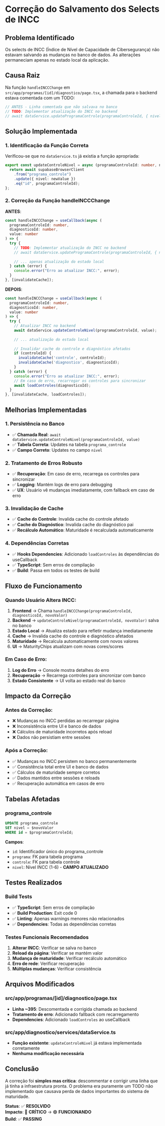 # Correção do Salvamento dos Selects de INCC

## **Problema Identificado**
Os selects de INCC (Índice de Nível de Capacidade de Cibersegurança) não estavam salvando as mudanças no banco de dados. As alterações permaneciam apenas no estado local da aplicação.

## **Causa Raiz**
Na função `handleINCCChange` em `src/app/programas/[id]/diagnostico/page.tsx`, a chamada para o backend estava comentada com um TODO:

```typescript
// ANTES - Linha comentada que não salvava no banco
// TODO: Implementar atualização do INCC no backend
// await dataService.updateProgramaControle(programaControleId, { nivel: value });
```

## **Solução Implementada**

### **1. Identificação da Função Correta**
Verificou-se que no `dataService.ts` já existia a função apropriada:

```typescript
export const updateControleNivel = async (programaControleId: number, newValue: number) => {
  return await supabaseBrowserClient
    .from("programa_controle")
    .update({ nivel: newValue })
    .eq("id", programaControleId);
};
```

### **2. Correção da Função handleINCCChange**
**ANTES**:
```typescript
const handleINCCChange = useCallback(async (
  programaControleId: number, 
  diagnosticoId: number, 
  value: number
) => {
  try {
    // TODO: Implementar atualização do INCC no backend
    // await dataService.updateProgramaControle(programaControleId, { nivel: value });
    
    // ... apenas atualização do estado local
  } catch (error) {
    console.error("Erro ao atualizar INCC:", error);
  }
}, [invalidateCache]);
```

**DEPOIS**:
```typescript
const handleINCCChange = useCallback(async (
  programaControleId: number, 
  diagnosticoId: number, 
  value: number
) => {
  try {
    // Atualizar INCC no backend
    await dataService.updateControleNivel(programaControleId, value);
    
    // ... atualização do estado local
    
    // Invalidar cache do controle e diagnóstico afetados
    if (controleId) {
      invalidateCache('controle', controleId);
      invalidateCache('diagnostico', diagnosticoId);
    }
  } catch (error) {
    console.error("Erro ao atualizar INCC:", error);
    // Em caso de erro, recarregar os controles para sincronizar
    await loadControles(diagnosticoId);
  }
}, [invalidateCache, loadControles]);
```

## **Melhorias Implementadas**

### **1. Persistência no Banco**
- ✅ **Chamada Real**: `await dataService.updateControleNivel(programaControleId, value)`
- ✅ **Tabela Correta**: Updates na tabela `programa_controle`
- ✅ **Campo Correto**: Updates no campo `nivel`

### **2. Tratamento de Erros Robusto**
- ✅ **Recuperação**: Em caso de erro, recarrega os controles para sincronizar
- ✅ **Logging**: Mantém logs de erro para debugging
- ✅ **UX**: Usuário vê mudanças imediatamente, com fallback em caso de erro

### **3. Invalidação de Cache**
- ✅ **Cache do Controle**: Invalida cache do controle afetado
- ✅ **Cache do Diagnóstico**: Invalida cache do diagnóstico pai
- ✅ **Recálculo Automático**: Maturidade é recalculada automaticamente

### **4. Dependências Corretas**
- ✅ **Hooks Dependencies**: Adicionado `loadControles` às dependências do useCallback
- ✅ **TypeScript**: Sem erros de compilação
- ✅ **Build**: Passa em todos os testes de build

## **Fluxo de Funcionamento**

### **Quando Usuário Altera INCC:**
1. **Frontend** → Chama `handleINCCChange(programaControleId, diagnosticoId, novoValor)`
2. **Backend** → `updateControleNivel(programaControleId, novoValor)` salva no banco
3. **Estado Local** → Atualiza estado para refletir mudança imediatamente
4. **Cache** → Invalida cache do controle e diagnóstico afetados
5. **Maturidade** → Recalcula automaticamente com novos valores
6. **UI** → MaturityChips atualizam com novas cores/scores

### **Em Caso de Erro:**
1. **Log do Erro** → Console mostra detalhes do erro
2. **Recuperação** → Recarrega controles para sincronizar com banco
3. **Estado Consistente** → UI volta ao estado real do banco

## **Impacto da Correção**

### **Antes da Correção:**
- ❌ Mudanças no INCC perdidas ao recarregar página
- ❌ Inconsistência entre UI e banco de dados
- ❌ Cálculos de maturidade incorretos após reload
- ❌ Dados não persistiam entre sessões

### **Após a Correção:**
- ✅ Mudanças no INCC persistem no banco permanentemente
- ✅ Consistência total entre UI e banco de dados
- ✅ Cálculos de maturidade sempre corretos
- ✅ Dados mantidos entre sessões e reloads
- ✅ Recuperação automática em casos de erro

## **Tabelas Afetadas**

### **programa_controle**
```sql
UPDATE programa_controle 
SET nivel = $novoValor 
WHERE id = $programaControleId;
```

**Campos**:
- `id`: Identificador único do programa_controle
- `programa`: FK para tabela programa
- `controle`: FK para tabela controle  
- `nivel`: Nível INCC (1-6) - **CAMPO ATUALIZADO**

## **Testes Realizados**

### **Build Tests**
- ✅ **TypeScript**: Sem erros de compilação
- ✅ **Build Production**: Exit code 0
- ✅ **Linting**: Apenas warnings menores não relacionados
- ✅ **Dependencies**: Todas as dependências corretas

### **Testes Funcionais Recomendados**
1. **Alterar INCC**: Verificar se salva no banco
2. **Reload da página**: Verificar se mantém valor
3. **Mudança de maturidade**: Verificar recálculo automático
4. **Erro de rede**: Verificar recuperação
5. **Múltiplas mudanças**: Verificar consistência

## **Arquivos Modificados**

### **src/app/programas/[id]/diagnostico/page.tsx**
- **Linha ~395**: Descomentada e corrigida chamada ao backend
- **Tratamento de erro**: Adicionado fallback com recarregamento
- **Dependencies**: Adicionado `loadControles` ao useCallback

### **src/app/diagnostico/services/dataService.ts**
- **Função existente**: `updateControleNivel` já estava implementada corretamente
- **Nenhuma modificação necessária**

## **Conclusão**
A correção foi **simples mas crítica**: descommentar e corrigir uma linha que já tinha a infraestrutura pronta. O problema era puramente um TODO não implementado que causava perda de dados importantes do sistema de maturidade.

**Status**: ✅ **RESOLVIDO**  
**Impacto**: 🔴 **CRÍTICO** → 🟢 **FUNCIONANDO**  
**Build**: ✅ **PASSING** 